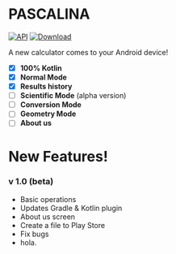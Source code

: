 # PASCALINA

[![API](https://img.shields.io/badge/API-18%2B-brightgreen.svg?style=flat)](https://android-arsenal.com/api?level=18)
[![Download](https://img.shields.io/badge/Kotlin-1.3.20-brightgreen.svg?style=flat&logo=kotlin)](https://kotlinlang.org/docs/reference/whatsnew13.html)

A new calculator comes to your Android device!

- [x] **100% Kotlin**
- [x] **Normal Mode**
- [x] **Results history**
- [ ] **Scientific Mode** (alpha version)
- [ ] **Conversion Mode**
- [ ] **Geometry Mode**
- [ ] **About us**

# New Features!

### v 1.0 (beta)
- Basic operations
- Updates Gradle & Kotlin plugin
- About us screen
- Create a file to Play Store
- Fix bugs
- hola.
